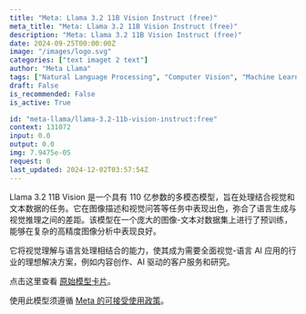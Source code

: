 ```yaml
---
title: "Meta: Llama 3.2 11B Vision Instruct (free)"
meta_title: "Meta: Llama 3.2 11B Vision Instruct (free)"
description: "Meta: Llama 3.2 11B Vision Instruct (free)"
date: 2024-09-25T00:00:00Z
image: "/images/logo.svg"
categories: ["text imaget 2 text"]
author: "Meta Llama"
tags: ["Natural Language Processing", "Computer Vision", "Machine Learning", "Generative AI", "Ethics", "Free"]
draft: False
is_recommended: False
is_active: True

id: "meta-llama/llama-3.2-11b-vision-instruct:free"
context: 131072
input: 0.0
output: 0.0
img: 7.9475e-05
request: 0
last_updated: 2024-12-02T03:57:54Z
---
```


Llama 3.2 11B Vision 是一个具有 110 亿参数的多模态模型，旨在处理结合视觉和文本数据的任务。它在图像描述和视觉问答等任务中表现出色，弥合了语言生成与视觉推理之间的差距。该模型在一个庞大的图像-文本对数据集上进行了预训练，能够在复杂的高精度图像分析中表现良好。

它将视觉理解与语言处理相结合的能力，使其成为需要全面视觉-语言 AI 应用的行业的理想解决方案，例如内容创作、AI 驱动的客户服务和研究。

点击这里查看 [原始模型卡片](https://github.com/meta-llama/llama-models/blob/main/models/llama3_2/MODEL_CARD_VISION.md)。

使用此模型须遵循 [Meta 的可接受使用政策](https://www.llama.com/llama3/use-policy/)。


